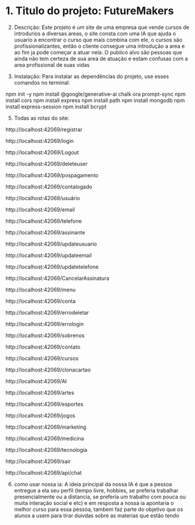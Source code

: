 # 1. Titulo do projeto: FutureMakers
 
2. Descrição: Este projeto é um site de uma empresa que vende cursos de introdurios a diversas areas,
 o site consta com uma IA que ajuda o usuario a encontrar o curso que mais combina com ele, o cursos são profissionalizantes, então o cliente consegue uma introdução a area e ao fim ja pode começar a atuar nela. O publico alvo são pessoas que ainda não tem certeza de sua area de atuação e estam confusas com a area profissional de suas vidas 
 
3. Instalação: Para instalar as dependências do projeto, use esses comandos no terminal:

npm init -y
npm install @google/generative-ai chalk ora prompt-sync
npm install cors
npm install express
npm install path
npm install mongodb
npm install express-session
npm install bcrypt

5. Todas as rotas do site:

http://localhost:42069/registrar

http://localhost:42069/login

http://localhost:42069/Logout

http://localhost:42069/deleteuser

http://localhost:42069/pospagamento

http://localhost:42069/contalogado

http://localhost:42069/usuário

http://localhost:42069/email

http://localhost:42069/telefone

http://localhost:42069/assinante

http://localhost:42069/updateusuario

http://localhost:42069/updateemail

http://localhost:42069/updatetelefone

http://localhost:42069/CancelarAssinatura

http://localhost:42069/menu

http://localhost:42069/conta

http://localhost:42069/errodeletar

http://localhost:42069/errologin

http://localhost:42069/sobrenos

http://localhost:42069/contato

http://localhost:42069/cursos

http://localhost:42069/clonacartao

http://localhost:42069/AI

http://localhost:42069/artes

http://localhost:42069/esportes

http://localhost:42069/jogos

http://localhost:42069/marketing

http://localhost:42069/medicina

http://localhost:42069/tecnologia

http://localhost:42069/sair

http://localhost:42069/api/chat

6. como usar nossa ia: A ideia principal da nossa IA é que a pessoa entregue a ela seu perfil (tempo livre, hobbies, se preferia trabalhar presencialmente ou a distancia, se preferia um trabalho com pouca ou muita interação social e etc) e em resposta a nossa ia apontaria o melhor curso para essa pessoa, tambem faz parte do objetivo que os alunos a usem para tirar duivdas sobre as materias que estão tendo
